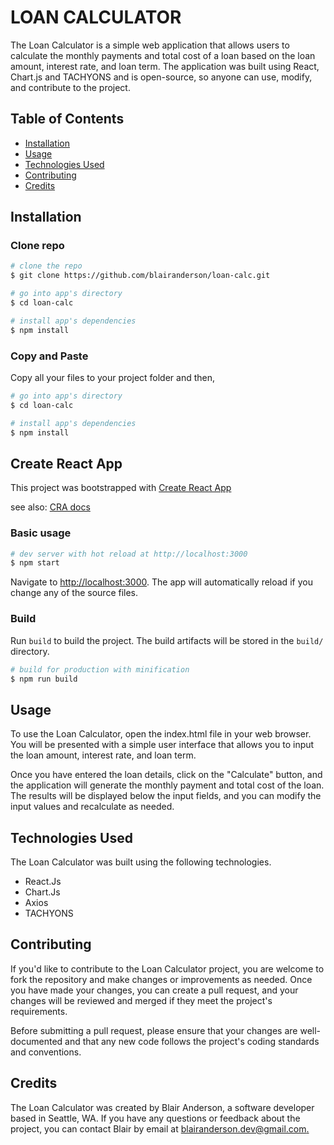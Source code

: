 # LOAN CALCULATOR
The Loan Calculator is a simple web application that allows users to calculate the monthly payments and total cost of a loan based on the loan amount, interest rate, and loan term. The application was built using React, Chart.js and TACHYONS and is open-source, so anyone can use, modify, and contribute to the project.


## Table of Contents

* [Installation](#installation)
* [Usage](#usage)
* [Technologies Used](#technologies-used)
* [Contributing](#contributing)
* [Credits](#credits)


## Installation

### Clone repo

``` bash
# clone the repo
$ git clone https://github.com/blairanderson/loan-calc.git

# go into app's directory
$ cd loan-calc

# install app's dependencies
$ npm install
```

### Copy and Paste

Copy all your files to your project folder and then,

``` bash
# go into app's directory
$ cd loan-calc

# install app's dependencies
$ npm install
```

## Create React App
This project was bootstrapped with [Create React App](https://github.com/facebook/create-react-app)

see also:
[CRA docs](https://create-react-app.dev/docs/getting-started)

### Basic usage

``` bash
# dev server with hot reload at http://localhost:3000
$ npm start
```

Navigate to [http://localhost:3000](http://localhost:3000). The app will automatically reload if you change any of the source files.

### Build

Run `build` to build the project. The build artifacts will be stored in the `build/` directory.

```bash
# build for production with minification
$ npm run build
```

## Usage

To use the Loan Calculator, open the index.html file in your web browser. You will be presented with a simple user interface that allows you to input the loan amount, interest rate, and loan term.

Once you have entered the loan details, click on the "Calculate" button, and the application will generate the monthly payment and total cost of the loan. The results will be displayed below the input fields, and you can modify the input values and recalculate as needed.


## Technologies Used

The Loan Calculator was built using the following technologies.
* React.Js
* Chart.Js
* Axios
* TACHYONS 


## Contributing

If you'd like to contribute to the Loan Calculator project, you are welcome to fork the repository and make changes or improvements as needed. Once you have made your changes, you can create a pull request, and your changes will be reviewed and merged if they meet the project's requirements.

Before submitting a pull request, please ensure that your changes are well-documented and that any new code follows the project's coding standards and conventions.

## Credits

The Loan Calculator was created by Blair Anderson, a software developer based in Seattle, WA. If you have any questions or feedback about the project, you can contact Blair by email at [blairanderson.dev@gmail.com.](blairanderson.dev@gmail.com.)
